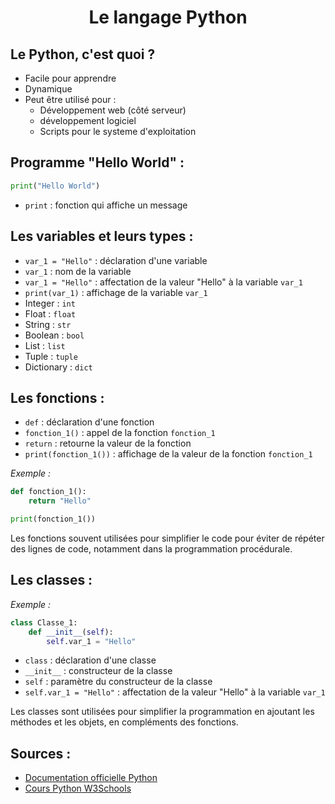 # <center>Le langage Python</center>

## Le Python, c'est quoi ?

- Facile pour apprendre
- Dynamique
- Peut être utilisé pour :
    + Développement web (côté serveur)
    + développement logiciel
    + Scripts pour le systeme d'exploitation

## Programme "Hello World" :

```python
print("Hello World")
```

- `print` : fonction qui affiche un message

## Les variables et leurs types :

- `var_1 = "Hello"` : déclaration d'une variable
- `var_1` : nom de la variable
- `var_1 = "Hello"` : affectation de la valeur "Hello" à la variable `var_1`
- `print(var_1)` : affichage de la variable `var_1`
- Integer : `int`
- Float : `float`
- String : `str`
- Boolean : `bool`
- List : `list`
- Tuple : `tuple`
- Dictionary : `dict`

## Les fonctions :

- `def` : déclaration d'une fonction
- `fonction_1()` : appel de la fonction `fonction_1`
- `return` : retourne la valeur de la fonction
- `print(fonction_1())` : affichage de la valeur de la fonction `fonction_1`

*Exemple :*

```python
def fonction_1():
    return "Hello"

print(fonction_1())
```

Les fonctions souvent utilisées pour simplifier le code pour éviter de répéter des lignes de code, notamment dans la programmation procédurale.

## Les classes :

*Exemple :*
```python
class Classe_1:
    def __init__(self):
        self.var_1 = "Hello"
```

- `class` : déclaration d'une classe
- `__init__` : constructeur de la classe
- `self` : paramètre du constructeur de la classe
- `self.var_1 = "Hello"` : affectation de la valeur "Hello" à la variable `var_1`

Les classes sont utilisées pour simplifier la programmation en ajoutant les méthodes et les objets, en compléments des fonctions.

## Sources :

- [Documentation officielle Python](https://docs.python.org/3/tutorial/index.html)
- [Cours Python W3Schools](https://www.w3schools.com/python/default.asp)